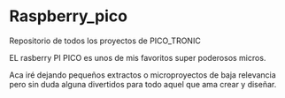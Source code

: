 # Raspberry_pico
Repositorio de todos los proyectos de PICO_TRONIC

EL rasberry PI PICO es unos de mis favoritos super poderosos micros.

Aca iré dejando pequeños extractos o microproyectos de baja relevancia pero sin duda alguna divertidos para todo aquel que ama crear y diseñar.
